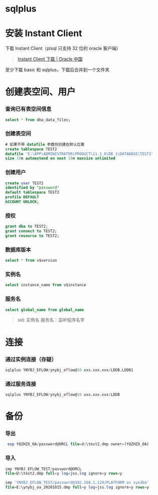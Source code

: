# sqlplus

# 安装 Instant Client

下载 Instant Client（plsql 只支持 32 位的 oracle 客户端）

> [Instant Client 下载 | Oracle 中国](https://www.oracle.com/cn/database/technology/instant-client.html)

至少下载 basic 和 sqlplus，下载后合并到一个文件夹

# 创建表空间、用户

### 查询已有表空间信息

```sql
select * from dba_data_files;
```

### 创建表空间

```sql
# 如果不带 datafile 参数则创建在默认位置
create tablespace TEST2 
datafile 'E:\APP\ADMINISTRATOR\PRODUCT\11.1.0\DB_1\DATABASE\TEST2' 
size 10m autoextend on next 10m maxsize unlimited
```

### 	创建用户

```sql
create user TEST2 
identified by "password" 
default tablespace TEST2 
profile DEFAULT 
ACCOUNT UNLOCK;
```

### 	授权

```sql
grant dba to TEST2;
grant connect to TEST2;
grant resource to TEST2;
```

### 数据库版本

```sql
select * from v$version
```

### 实例名

```sql
select instance_name from v$instance
```

### 服务名

```sql
select global_name from global_name
```

> sid: 实例名
> 服务名：监听程序名字

# 连接

### 通过实例连接（存疑）

```sql
sqlplus YNYBJ_EFLOW/ynybj_eflow@10.xxx.xxx.xxx/LDDB.LDDB1
```

### 通过服务连接

```sql
sqlplus YNYBJ_EFLOW/ynybj_eflow@10.xxx.xxx.xxx/LDDB
```

# 备份

### 导出

```sql
 exp YQZHZX_OA/password@ORCL file=d:\test2.dmp owner=(YQZHZX_OA)
```

### 导入

```sql
imp YNYBJ_EFLOW_TEST/password@ORCL 
file=D:\test2.dmp full=y log=jss.log ignore=y rows=y
```

```sql
imp 'YNYBJ_EFLOW_TEST/password@192.168.1.124/PLATFORM as sysdba' 
file=E:\ynybj_oa_20201015.dmp full=y log=jss.log ignore=y rows=y
```

